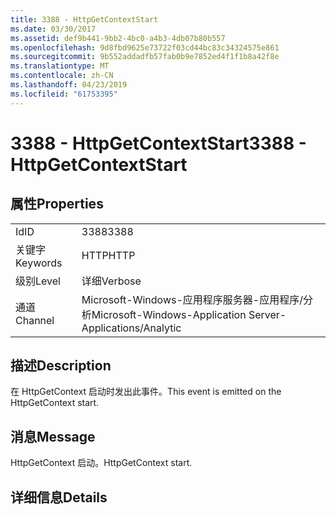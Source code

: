 ```yaml
---
title: 3388 - HttpGetContextStart
ms.date: 03/30/2017
ms.assetid: def9b441-9bb2-4bc0-a4b3-4db07b80b557
ms.openlocfilehash: 9d8fbd9625e73722f03cd44bc83c34324575e861
ms.sourcegitcommit: 9b552addadfb57fab0b9e7852ed4f1f1b8a42f8e
ms.translationtype: MT
ms.contentlocale: zh-CN
ms.lasthandoff: 04/23/2019
ms.locfileid: "61753395"
---
```

# <a name="3388---httpgetcontextstart"></a><span data-ttu-id="d76fd-102">3388 - HttpGetContextStart</span><span class="sxs-lookup"><span data-stu-id="d76fd-102">3388 - HttpGetContextStart</span></span>
## <a name="properties"></a><span data-ttu-id="d76fd-103">属性</span><span class="sxs-lookup"><span data-stu-id="d76fd-103">Properties</span></span>  
  
|||  
|-|-|  
|<span data-ttu-id="d76fd-104">Id</span><span class="sxs-lookup"><span data-stu-id="d76fd-104">ID</span></span>|<span data-ttu-id="d76fd-105">3388</span><span class="sxs-lookup"><span data-stu-id="d76fd-105">3388</span></span>|  
|<span data-ttu-id="d76fd-106">关键字</span><span class="sxs-lookup"><span data-stu-id="d76fd-106">Keywords</span></span>|<span data-ttu-id="d76fd-107">HTTP</span><span class="sxs-lookup"><span data-stu-id="d76fd-107">HTTP</span></span>|  
|<span data-ttu-id="d76fd-108">级别</span><span class="sxs-lookup"><span data-stu-id="d76fd-108">Level</span></span>|<span data-ttu-id="d76fd-109">详细</span><span class="sxs-lookup"><span data-stu-id="d76fd-109">Verbose</span></span>|  
|<span data-ttu-id="d76fd-110">通道</span><span class="sxs-lookup"><span data-stu-id="d76fd-110">Channel</span></span>|<span data-ttu-id="d76fd-111">Microsoft-Windows-应用程序服务器-应用程序/分析</span><span class="sxs-lookup"><span data-stu-id="d76fd-111">Microsoft-Windows-Application Server-Applications/Analytic</span></span>|  
  
## <a name="description"></a><span data-ttu-id="d76fd-112">描述</span><span class="sxs-lookup"><span data-stu-id="d76fd-112">Description</span></span>  
 <span data-ttu-id="d76fd-113">在 HttpGetContext 启动时发出此事件。</span><span class="sxs-lookup"><span data-stu-id="d76fd-113">This event is emitted on the HttpGetContext start.</span></span>  
  
## <a name="message"></a><span data-ttu-id="d76fd-114">消息</span><span class="sxs-lookup"><span data-stu-id="d76fd-114">Message</span></span>  
 <span data-ttu-id="d76fd-115">HttpGetContext 启动。</span><span class="sxs-lookup"><span data-stu-id="d76fd-115">HttpGetContext start.</span></span>  
  
## <a name="details"></a><span data-ttu-id="d76fd-116">详细信息</span><span class="sxs-lookup"><span data-stu-id="d76fd-116">Details</span></span>
